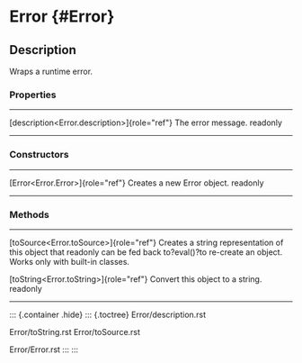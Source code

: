 Error {#Error}
=====

Description
-----------

Wraps a runtime error.

### Properties

  ------------------------------------------------ --------------------
  [description\<Error.description\>]{role="ref"}   The error message.
  readonly                                         
  ------------------------------------------------ --------------------

### Constructors

  ------------------------------------ -----------------------------
  [Error\<Error.Error\>]{role="ref"}   Creates a new Error object.
  readonly                             
  ------------------------------------ -----------------------------

### Methods

  ------------------------------------------ ------------------------------------------------------
  [toSource\<Error.toSource\>]{role="ref"}   Creates a string representation of this object that
  readonly                                   can be fed back to?eval()?to re-create an object.
                                             Works only with built-in classes.

  [toString\<Error.toString\>]{role="ref"}   Convert this object to a string.
  readonly                                   
  ------------------------------------------ ------------------------------------------------------

::: {.container .hide}
::: {.toctree}
Error/description.rst

Error/toString.rst Error/toSource.rst

Error/Error.rst
:::
:::
